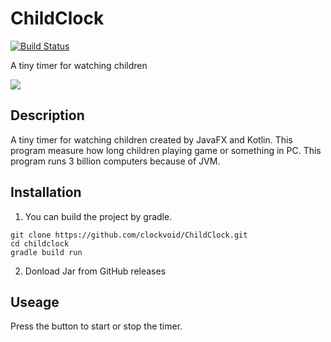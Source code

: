 # ChildClock
[![Build Status](https://travis-ci.org/clockvoid/ChildClock.svg?branch=master)](https://travis-ci.org/clockvoid/ChildClock)

A tiny timer for watching children

![](https://i.imgur.com/MC66bcTm.png)

## Description
A tiny timer for watching children created by JavaFX and Kotlin.
This program measure how long children playing game or something in PC.
This program runs 3 billion computers because of JVM.

## Installation
1. You can build the project by gradle.
```
git clone https://github.com/clockvoid/ChildClock.git
cd childclock
gradle build run
```
2. Donload Jar from GitHub releases

## Useage
Press the button to start or stop the timer.
